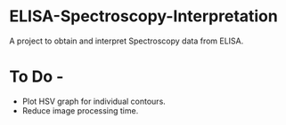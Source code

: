 # ELISA-Spectroscopy-Interpretation
A project to obtain and interpret Spectroscopy data from ELISA.

# To Do - 
* Plot HSV graph for individual contours.
* Reduce image processing time.